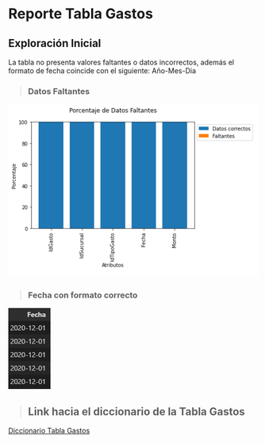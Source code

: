 # Reporte Tabla Gastos

## Exploración Inicial

La tabla no presenta valores faltantes o datos incorrectos, además el formato de fecha coincide con el siguiente: Año-Mes-Dia

> ### Datos Faltantes

![Datos faltantes](../_src/Tabla_Gastos/Faltantes.png)

> ### Fecha con formato correcto

![Formato de Fecha](../_src/Tabla_Gastos/Formato_fecha.png)

> ## Link hacia el diccionario de la Tabla Gastos

[Diccionario Tabla Gastos](./diccionario_tabla_gastos.md)
